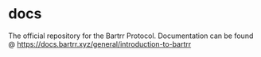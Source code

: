 # docs
The official repository for the Bartrr Protocol. Documentation can be found @ https://docs.bartrr.xyz/general/introduction-to-bartrr
